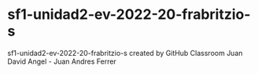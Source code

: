 # sf1-unidad2-ev-2022-20-frabritzio-s
sf1-unidad2-ev-2022-20-frabritzio-s created by GitHub Classroom
Juan David Angel - Juan Andres Ferrer
